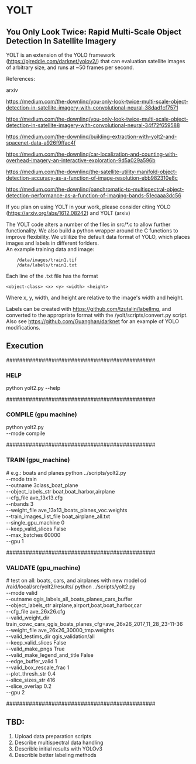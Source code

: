 # YOLT #

## You Only Look Twice: Rapid Multi-Scale Object Detection In Satellite Imagery

YOLT is an extension of the YOLO framework (https://pjreddie.com/darknet/yolov2/) that can evaluation satellite images of arbitrary size, and runs at ~50 frames per second.

References:

arxiv

https://medium.com/the-downlinq/you-only-look-twice-multi-scale-object-detection-in-satellite-imagery-with-convolutional-neural-38dad1cf7571

https://medium.com/the-downlinq/you-only-look-twice-multi-scale-object-detection-in-satellite-imagery-with-convolutional-neural-34f72f659588

https://medium.com/the-downlinq/building-extraction-with-yolt2-and-spacenet-data-a926f9ffac4f

https://medium.com/the-downlinq/car-localization-and-counting-with-overhead-imagery-an-interactive-exploration-9d5a029a596b

https://medium.com/the-downlinq/the-satellite-utility-manifold-object-detection-accuracy-as-a-function-of-image-resolution-ebb982310e8c

https://medium.com/the-downlinq/panchromatic-to-multispectral-object-detection-performance-as-a-function-of-imaging-bands-51ecaaa3dc56

If you plan on using YOLT in your work, please consider citing YOLO (https://arxiv.org/abs/1612.08242) and YOLT (arxiv)



The YOLT code alters a number of the files in src/*.c to allow further functionality.  We also build a python wrapper around the C functions to improve flexibility.  We utililize the default data format of YOLO, which places images and labels in different forlders.  
An example training data and image: 

        /data/images/train1.tif
        /data/labels/train1.txt
        
Each line of the .txt file has the format

    <object-class> <x> <y> <width> <height>
    
Where x, y, width, and height are relative to the image's width and height.

Labels can be created with https://github.com/tzutalin/labelImg, and converted to the appropriate format with the /yolt/scripts/convert.py script.  Also see https://github.com/Guanghan/darknet for an example of YOLO modifications.


## Execution #

##############################################
### HELP
python yolt2.py --help

##############################################
### COMPILE (gpu machine)
python yolt2.py \
--mode compile


##############################################
### TRAIN (gpu_machine)


\# e.g.: boats and planes
python ../scripts/yolt2.py \
--mode train \
--outname 3class_boat_plane \
--object_labels_str  boat,boat_harbor,airplane \
--cfg_file ave_13x13.cfg  \
--nbands 3 \
--weight_file ave_13x13_boats_planes_voc.weights \
--train_images_list_file boat_airplane_all.txt \
--single_gpu_machine 0 \
--keep_valid_slices False \
--max_batches 60000 \
--gpu 1

##############################################
### VALIDATE (gpu_machine)

\# test on all: boats, cars, and airplanes with new model
cd /raid/local/src/yolt2/results/
python ../scripts/yolt2.py \
--mode valid \
--outname qgis_labels_all_boats_planes_cars_buffer \
--object_labels_str airplane,airport,boat,boat_harbor,car \
--cfg_file ave_26x26.cfg \
--valid_weight_dir train_cowc_cars_qgis_boats_planes_cfg=ave_26x26_2017_11_28_23-11-36 \
--weight_file ave_26x26_30000_tmp.weights \
--valid_testims_dir qgis_validation/all \
--keep_valid_slices False \
--valid_make_pngs True \
--valid_make_legend_and_title False \
--edge_buffer_valid 1 \
--valid_box_rescale_frac 1 \
--plot_thresh_str 0.4 \
--slice_sizes_str 416 \
--slice_overlap 0.2 \
--gpu 2


##############################################

## TBD:

1. Upload data preparation scripts
2. Describe multispectral data handling
3. Describle initial results with YOLOv3
4. Describle better labeling methods

